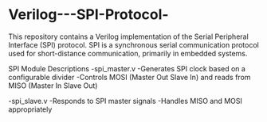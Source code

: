 # Verilog---SPI-Protocol-
This repository contains a Verilog implementation of the Serial Peripheral Interface (SPI) protocol. SPI is a synchronous serial communication protocol used for short-distance communication, primarily in embedded systems.

SPI Module Descriptions
-spi_master.v
  -Generates SPI clock based on a configurable divider
  -Controls MOSI (Master Out Slave In) and reads from MISO (Master In Slave Out)

-spi_slave.v
  -Responds to SPI master signals
  -Handles MISO and MOSI appropriately
